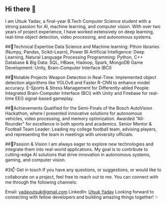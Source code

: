 ## Hi there 👋
I am Utsuk Yadav, a final-year B.Tech Computer Science student with a strong passion for AI, machine learning, and computer vision. With over two years of project experience, I have worked extensively on deep learning, real-time object detection, video processing, and autonomous systems.


##🔹Technical Expertise
Data Science and Machine learning: Pthon libraries (Numpy, Pandas, Scikit-Learn), Power BI
Artificial Intelligence: Deep Learning, Natural Language Processing
Programming: Python, C++
Database & Big Data: SQL, HBase, Hadoop, Spark, MongoDB
Game Development: Unity, Brain-Computer Interface (BCI)


##🔹Notable Projects
Weapon Detection in Real-Time: Implemented object detection algorithms like YOLOv8 and Faster R-CNN to enhance model accuracy.
E-Sports & Stress Management for Differently-abled People: Integrated Brain-Computer Interface (BCI) with Unity and Firebase for real-time EEG signal-based gameplay.


##🔹Achievements
Qualified for the Semi-Finals of the Bosch AutoVision Hackathon, where I presented innovative solutions for autonomous vehicles, video processing, and memory optimization.
Awarded "All-Rounder" for excellence in both sports and academics.
Senior Mentor & Football Team Leader: Leading my college football team, advising players, and representing the team in meetings with university officials.


##🔹Passion & Vision
I am always eager to explore new technologies and integrate them into real-world applications. My goal is to contribute to cutting-edge AI solutions that drive innovation in autonomous systems, gaming, and computer vision.


#3📫 Get in touch
If you have any questions, or suggestions, or would like to collaborate on a project, feel free to reach out to me. You can connect with me through the following channels:

Email: [yadavutsuk@gmail.com](yadavutsuk@gmail.com)
LinkedIn: [Utsuk Yadav](https://www.linkedin.com/in/utsuk-yadav-69a769239/)
Looking forward to connecting with fellow developers and building amazing things together! ✨
<!--
**Utsuk7/Utsuk7** is a ✨ _special_ ✨ repository because its `README.md` (this file) appears on your GitHub profile.

Here are some ideas to get you started:

- 🔭 I’m currently working on ...
- 🌱 I’m currently learning ...
- 👯 I’m looking to collaborate on ...
- 🤔 I’m looking for help with ...
- 💬 Ask me about ...
- 📫 How to reach me: ...
- 😄 Pronouns: ...
- ⚡ Fun fact: ...
-->
